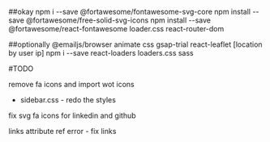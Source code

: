 
##okay
npm i --save @fortawesome/fontawesome-svg-core
npm install --save @fortawesome/free-solid-svg-icons
npm install --save @fortawesome/react-fontawesome
loader.css
react-router-dom





##optionally
@emailjs/browser
animate css
gsap-trial
react-leaflet [location by user ip]
npm i --save react-loaders loaders.css
sass





#TODO

remove fa icons and import wot icons

- sidebar.css - redo the styles

fix svg fa icons for linkedin and github

links attribute ref error - fix links